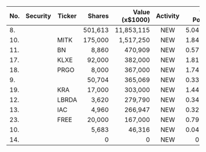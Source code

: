 No. | Security | Ticker | Shares | Value (x$1000) | Activity | % Port
|--- | --- | --- | ---:| ---:|:---:| ---:|
 8.|||501,613|11,853,115|NEW|5.04%|rel="bookmark"></a>
10.||MITK</a>|175,000|1,517,250|NEW|1.84%|<a href=rel="bookmark"></a>
11.||BN</a>|8,860|470,909|NEW|0.57%|<a href=rel="bookmark"></a>
17.||KLXE</a>|92,000|382,000|NEW|1.81%|<a href=rel="bookmark"></a>
18.||PRGO</a>|8,000|367,000|NEW|1.74%|<a href=rel="bookmark"></a>
9.|||50,704|365,069|NEW|0.33%|rel="bookmark"></a>
19.||KRA</a>|17,000|303,000|NEW|1.44%|<a href=rel="bookmark"></a>
12.||LBRDA</a>|3,620|279,790|NEW|0.34%|<a href=rel="bookmark"></a>
13.||IAC</a>|4,960|266,947|NEW|0.32%|<a href=rel="bookmark"></a>
23.||FREE</a>|20,000|167,000|NEW|0.79%|<a href=rel="bookmark"></a>
10.|||5,683|46,316|NEW|0.04%|rel="bookmark"></a>
14.|||0|0|NEW|0%|rel="bookmark"></a>

